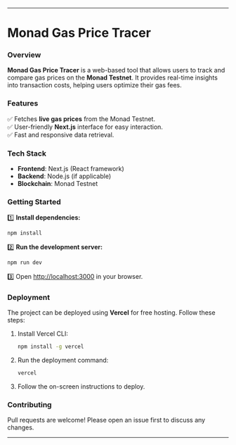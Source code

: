
---

# **Monad Gas Price Tracer**  

### **Overview**  
**Monad Gas Price Tracer** is a web-based tool that allows users to track and compare gas prices on the **Monad Testnet**. It provides real-time insights into transaction costs, helping users optimize their gas fees.  

### **Features**  
✅ Fetches **live gas prices** from the Monad Testnet.  
✅ User-friendly **Next.js** interface for easy interaction.  
✅ Fast and responsive data retrieval.  

### **Tech Stack**  
- **Frontend**: Next.js (React framework)  
- **Backend**: Node.js (if applicable)  
- **Blockchain**: Monad Testnet  

### **Getting Started**  
1️⃣ **Install dependencies:**  
```sh
npm install
```  
2️⃣ **Run the development server:**  
```sh
npm run dev
```  
3️⃣ Open [http://localhost:3000](http://localhost:3000) in your browser.  

### **Deployment**  
The project can be deployed using **Vercel** for free hosting. Follow these steps:  
1. Install Vercel CLI:  
   ```sh
   npm install -g vercel
   ```  
2. Run the deployment command:  
   ```sh
   vercel
   ```  
3. Follow the on-screen instructions to deploy.  

### **Contributing**  
Pull requests are welcome! Please open an issue first to discuss any changes.  

---
